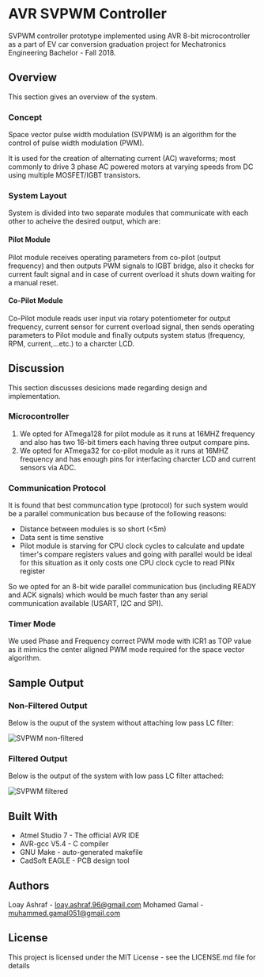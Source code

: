 # AVR SVPWM Controller
SVPWM controller prototype implemented using AVR 8-bit microcontroller as a part of EV car conversion graduation project for Mechatronics Engineering Bachelor - Fall 2018.

## Overview
This section gives an overview of the system.

### Concept
Space vector pulse width modulation (SVPWM) is an algorithm for the control of pulse width modulation (PWM).

It is used for the creation of alternating current (AC) waveforms; most commonly to drive 3 phase AC powered motors at varying speeds from DC using multiple MOSFET/IGBT transistors. 

### System Layout
System is divided into two separate modules that communicate with each other to acheive the desired output, which are:

#### Pilot Module

Pilot module receives operating parameters from co-pilot (output frequency) and then outputs PWM signals to IGBT bridge, also it checks for current fault signal and in case of current overload it shuts down waiting for a manual reset.

#### Co-Pilot Module

Co-Pilot module reads user input via rotary potentiometer for output frequency, current sensor for current overload signal, then sends operating parameters to Pilot module and finally outputs system status (frequency, RPM, current,...etc.) to a charcter LCD.

## Discussion
This section discusses desicions made regarding design and implementation.

### Microcontroller

1. We opted for ATmega128 for pilot module as it runs at 16MHZ frequency and also has two 16-bit timers each having three output compare pins.
2. We opted for ATmega32 for co-pilot module as it runs at 16MHZ frequency and has enough pins for interfacing charcter LCD and current sensors via ADC.

### Communication Protocol

It is found that best communcation type (protocol) for such system would be a parallel communication bus because of the following reasons:

- Distance between modules is so short (<5m)
- Data sent is time senstive
- Pilot module is starving for CPU clock cycles to calculate and update timer's compare registers values and going with parallel would be ideal for this situation as it only costs one CPU clock cycle to read PINx register 

So we opted for an 8-bit wide parallel communication bus (including READY and ACK signals) which would be much faster than any serial communication available (USART, I2C and SPI).

### Timer Mode

We used Phase and Frequency correct PWM mode with ICR1 as TOP value as it mimics the center aligned PWM mode required for the space vector algorithm.

## Sample Output

### Non-Filtered Output

Below is the ouput of the system without attaching low pass LC filter:

![SVPWM non-filtered](https://user-images.githubusercontent.com/40588058/112097013-fcae1b00-8ba7-11eb-9de0-81aa6ed4a276.gif)

### Filtered Output

Below is the output of the system with low pass LC filter attached:

![SVPWM filtered](https://user-images.githubusercontent.com/40588058/112097103-1e0f0700-8ba8-11eb-857c-8ab76146bc39.gif)

## Built With
- Atmel Studio 7 - The official AVR IDE
- AVR-gcc V5.4 - C compiler
- GNU Make - auto-generated makefile
- CadSoft EAGLE - PCB design tool

## Authors
Loay Ashraf - <loay.ashraf.96@gmail.com>
Mohamed Gamal - <muhammed.gamal051@gmail.com>

## License
This project is licensed under the MIT License - see the LICENSE.md file for details
